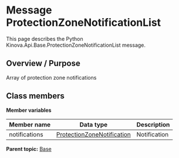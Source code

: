 # Message ProtectionZoneNotificationList

This page describes the Python Kinova.Api.Base.ProtectionZoneNotificationList message.

## Overview / Purpose

Array of protection zone notifications

## Class members

 **Member variables** 

|Member name|Data type|Description|
|-----------|---------|-----------|
|notifications| [ProtectionZoneNotification](msg_Base_ProtectionZoneNotification.md#)|Notification|

**Parent topic:** [Base](../references/summary_Base.md)

